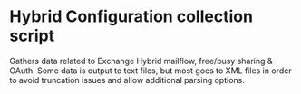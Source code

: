 # Hybrid Configuration collection script
Gathers data related to Exchange Hybrid mailflow, free/busy sharing & OAuth.
Some data is output to text files, but most goes to XML files in order to avoid truncation issues and allow additional parsing options.

